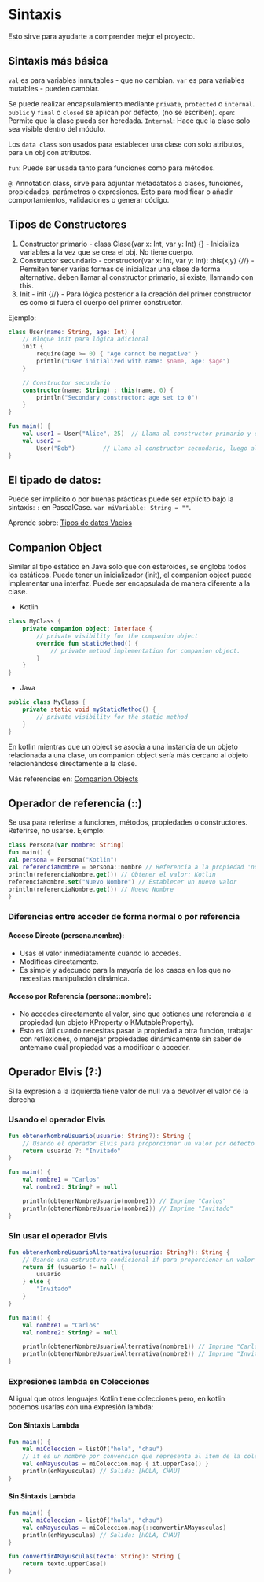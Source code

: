 # Sintaxis

Esto sirve para ayudarte a comprender mejor el proyecto.

## Sintaxis más básica

`val` es para variables inmutables - que no cambian.
`var` es para variables mutables - pueden cambiar.

Se puede realizar encapsulamiento mediante `private`, `protected` o `internal`.
`public` y `final` o `closed` se aplican por defecto, (no se escriben).
`open`: Permite que la clase pueda ser heredada.
`Internal`: Hace que la clase solo sea visible dentro del módulo.

Los `data class` son usados para establecer una clase con solo atributos, para un obj con atributos.

`fun`: Puede ser usada tanto para funciones como para métodos.

`@`: Annotation class, sirve para adjuntar metadatatos a clases, funciones, propiedades, parámetros 
o expresiones. Esto para modificar o añadir comportamientos, validaciones o generar código.


## Tipos de Constructores

1. Constructor primario - class Clase(var x: Int, var y: Int) {} - Inicializa variables a la vez
que se crea el obj. No tiene cuerpo.
2. Constructor secundario - constructor(var x: Int, var y: Int): this(x,y) {//} - Permiten tener 
varias formas de inicializar una clase de forma alternativa. deben llamar al constructor primario, 
si existe, llamando con this.
3. Init - init {//} - Para lógica posterior a la creación del primer constructor es como si fuera
el cuerpo del primer constructor.

Ejemplo:

```Kotlin
class User(name: String, age: Int) {
    // Bloque init para lógica adicional
    init {
        require(age >= 0) { "Age cannot be negative" }
        println("User initialized with name: $name, age: $age")
    }

    // Constructor secundario
    constructor(name: String) : this(name, 0) {
        println("Secondary constructor: age set to 0")
    }
}

fun main() {
    val user1 = User("Alice", 25)  // Llama al constructor primario y ejecuta init
    val user2 =
        User("Bob")        // Llama al constructor secundario, luego al primario, y ejecuta init
}
```

## El tipado de datos:

Puede ser implícito o por buenas prácticas puede ser explícito bajo la sintaxis: `:` en PascalCase.
`var miVariable: String = ""`.

Aprende sobre: [Tipos de datos Vacios](https://stackoverflow.com/questions/55953052/kotlin-void-vs-unit-vs-nothing)

## Companion Object
Similar al tipo estático en Java solo que con esteroides, se engloba todos los estáticos.
Puede tener un inicializador (init), el companion object puede implementar una interfaz.
Puede ser encapsulada de manera diferente a la clase.

- Kotlin
```Kotlin
class MyClass {
    private companion object: Interface {
        // private visibility for the companion object
        override fun staticMethod() {
            // private method implementation for companion object.
        }
    }
}
```

- Java
```Java
public class MyClass {
    private static void myStaticMethod() {
        // private visibility for the static method
    }
}
```

En kotlin mientras que un object se asocia a una instancia de un objeto relacionada a una clase,
un companion object sería más cercano al objeto relacionándose directamente a la clase.

Más referencias en:
[Companion Objects](https://medium.com/@mobiledev4you/companion-object-in-kotlin-c3a1203cd63c)

## Operador de referencia (::)
Se usa para referirse a funciones, métodos, propiedades o constructores. Referirse, no usarse.
Ejemplo:

```Kotlin
class Persona(var nombre: String)
fun main() {
val persona = Persona("Kotlin")
val referenciaNombre = persona::nombre // Referencia a la propiedad 'nombre'
println(referenciaNombre.get()) // Obtener el valor: Kotlin
referenciaNombre.set("Nuevo Nombre") // Establecer un nuevo valor
println(referenciaNombre.get()) // Nuevo Nombre
}
```

### Diferencias entre acceder de forma normal o por referencia

#### Acceso Directo (persona.nombre):
- Usas el valor inmediatamente cuando lo accedes.
- Modificas directamente.
- Es simple y adecuado para la mayoría de los casos en los que no necesitas manipulación dinámica.

#### Acceso por Referencia (persona::nombre):
- No accedes directamente al valor, sino que obtienes una referencia a la propiedad (un objeto 
KProperty o KMutableProperty).
- Esto es útil cuando necesitas pasar la propiedad a otra función, trabajar con reflexiones, o 
manejar propiedades dinámicamente sin saber de antemano cuál propiedad vas a modificar o acceder.

## Operador Elvis (?:)
Si la expresión a la izquierda tiene valor de null va a devolver el valor de la derecha

### Usando el operador Elvis

```Kotlin
fun obtenerNombreUsuario(usuario: String?): String {
    // Usando el operador Elvis para proporcionar un valor por defecto
    return usuario ?: "Invitado"
}

fun main() {
    val nombre1 = "Carlos"
    val nombre2: String? = null

    println(obtenerNombreUsuario(nombre1)) // Imprime "Carlos"
    println(obtenerNombreUsuario(nombre2)) // Imprime "Invitado"
}
```

### Sin usar el operador Elvis

```kotlin
fun obtenerNombreUsuarioAlternativa(usuario: String?): String {
    // Usando una estructura condicional if para proporcionar un valor por defecto
    return if (usuario != null) {
        usuario
    } else {
        "Invitado"
    }
}

fun main() {
    val nombre1 = "Carlos"
    val nombre2: String? = null

    println(obtenerNombreUsuarioAlternativa(nombre1)) // Imprime "Carlos"
    println(obtenerNombreUsuarioAlternativa(nombre2)) // Imprime "Invitado"
}
```

### Expresiones lambda en Colecciones
Al igual que otros lenguajes Kotlin tiene colecciones pero, en kotlin podemos usarlas con una 
expresión lambda:

#### Con Sintaxis Lambda
```kotlin
fun main() {
    val miColeccion = listOf("hola", "chau")
    // it es un nombre por convención que representa al item de la colección
    val enMayusculas = miColeccion.map { it.upperCase() }
    println(enMayusculas) // Salida: [HOLA, CHAU]
}
```

#### Sin Sintaxis Lambda
```kotlin
fun main() {
    val miColeccion = listOf("hola", "chau")
    val enMayusculas = miColeccion.map(::convertirAMayusculas)
    println(enMayusculas) // Salida: [HOLA, CHAU]
}

fun convertirAMayusculas(texto: String): String {
    return texto.upperCase()
}
```